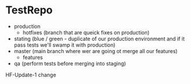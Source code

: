 # TestRepo


- production
    - hotfixes (branch that are queick fixes on production)
- stating (blue / green - duplicate of our production environment and if it pass tests we'll swamp it with production)
- master (main branch where wer are going ot merge all our features)
    - features
- qa (perform tests before merging into staging)

HF-Update-1 change